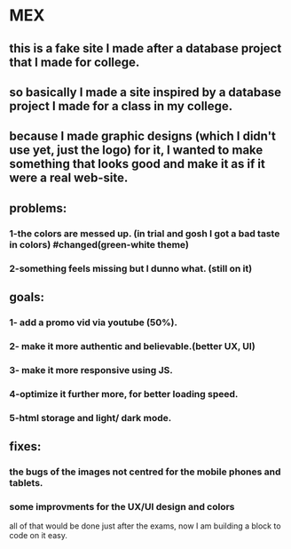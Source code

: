 # MEX
this is a fake site I made after a database project that I made for college. 
-----------------------------------------------------------------------------
## so basically I made a site inspired by a database project I made for a class in my college.
## because I made graphic designs (which I didn't use yet, just the logo) for it, I wanted to make something that looks good and make it as if it were a real web-site.


## problems:
### 1-the colors are messed up. (in trial and gosh I got a bad taste in colors) #changed(green-white theme)
### 2-something feels missing but I dunno what. (still on it)

## goals: 
### 1- add a promo vid via youtube (50%).
### 2- make it more authentic and believable.(better UX, UI)
### 3- make it more responsive using JS.
### 4-optimize it further more, for better loading speed.
### 5-html storage and light/ dark mode.

## fixes:
### the bugs of the images not centred for the mobile phones and tablets.
### some improvments for the UX/UI design and colors 
all of that would be done just after the exams, now I am building a block to code on it easy.
